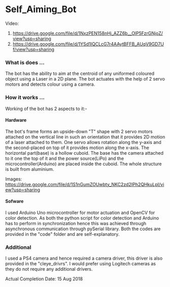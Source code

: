 # Self_Aiming_Bot
Video:
1. https://drive.google.com/file/d/1NxzPEN158nHj_AZZ6b__OlP5FzrGNjoZ/view?usp=sharing
2. https://drive.google.com/file/d/1YSd1IQCLcG7r4AAytBFFB_AUqV9GD7Uf/view?usp=sharing
### What is does ...
The bot has the ability to aim at the centroid of any uniformed coloured object using a Laser in a 2D plane. The bot actuates with the help of 2 servo motors and detects colour using a camera.
### How it works ...
Working of the bot has 2 aspects to it:-
#### Hardware
The bot's frame forms an upside-down "T" shape with 2 servo motors attached on the vertical line in such an orientation that it provides 2D motion of a laser attached to them. One servo allows rotation along the y-axis and the second-placed on top of it provides motion along the x-axis. The horizontal part(base) is a hollow cuboid. 
The base has the camera attached to it one the top of it and the power source(LiPo) and the microcontroller(Arduino) are placed inside the cuboid. The whole structure is built from aluminium.

Images: https://drive.google.com/file/d/1S1nGumZOUwbty_NKC2zd2IPh2QHkuLpI/view?usp=sharing
#### Sofware
I used Arduino Uno microcontroller for motor actuation and OpenCV for color detection. As both the python script for color detection and Arduino has to perform in synchronization hence this was achieved through asynchronous communication through pySerial library. Both the codes are provided in the "code" folder and are self-explanatory.
### Additional
I used a PS4 camera and hence required a camera driver, this driver is also provided in the "cleye_drivrs".
I would prefer using Logitech cameras as they do not require any additional drivers.

Actual Completion Date: 15 Aug 2018
